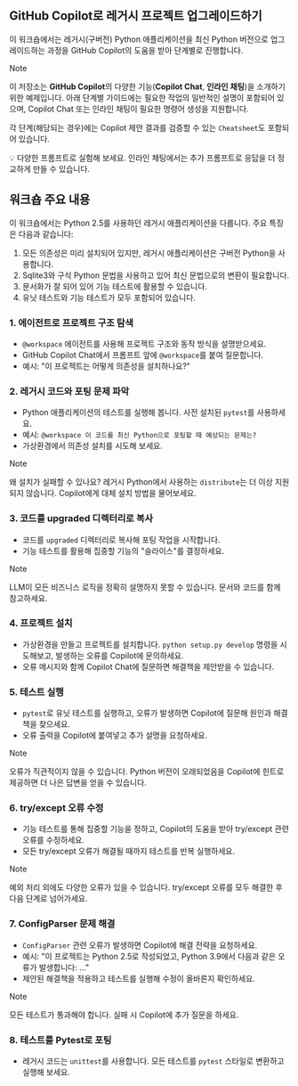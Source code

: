 ## GitHub Copilot로 레거시 프로젝트 업그레이드하기

이 워크숍에서는 레거시(구버전) Python 애플리케이션을 최신 Python 버전으로 업그레이드하는 과정을 GitHub Copilot의 도움을 받아 단계별로 진행합니다.

> [!NOTE]
> 이 저장소는 **GitHub Copilot**의 다양한 기능(**Copilot Chat**, **인라인 채팅**)을 소개하기 위한 예제입니다. 아래 단계별 가이드에는 필요한 작업의 일반적인 설명이 포함되어 있으며, Copilot Chat 또는 인라인 채팅이 필요한 명령어 생성을 지원합니다.
>
> 각 단계(해당되는 경우)에는 Copilot 제안 결과를 검증할 수 있는 `Cheatsheet`도 포함되어 있습니다.
>
> 💡 다양한 프롬프트로 실험해 보세요. 인라인 채팅에서는 추가 프롬프트로 응답을 더 정교하게 만들 수 있습니다.

## 워크숍 주요 내용

이 워크숍에서는 Python 2.5를 사용하던 레거시 애플리케이션을 다룹니다. 주요 특징은 다음과 같습니다:

1. 모든 의존성은 미리 설치되어 있지만, 레거시 애플리케이션은 구버전 Python을 사용합니다.
2. Sqlite3와 구식 Python 문법을 사용하고 있어 최신 문법으로의 변환이 필요합니다.
3. 문서화가 잘 되어 있어 기능 테스트에 활용할 수 있습니다.
4. 유닛 테스트와 기능 테스트가 모두 포함되어 있습니다.

### 1. 에이전트로 프로젝트 구조 탐색
- `@workspace` 에이전트를 사용해 프로젝트 구조와 동작 방식을 설명받으세요.
- GitHub Copilot Chat에서 프롬프트 앞에 `@workspace`를 붙여 질문합니다.
- 예시: "이 프로젝트는 어떻게 의존성을 설치하나요?"

### 2. 레거시 코드와 포팅 문제 파악
- Python 애플리케이션의 테스트를 실행해 봅니다. 사전 설치된 `pytest`를 사용하세요.
- 예시: `@workspace 이 코드를 최신 Python으로 포팅할 때 예상되는 문제는?`
- 가상환경에서 의존성 설치를 시도해 보세요.

> [!NOTE]
> 왜 설치가 실패할 수 있나요? 레거시 Python에서 사용하는 `distribute`는 더 이상 지원되지 않습니다. Copilot에게 대체 설치 방법을 물어보세요.

### 3. 코드를 upgraded 디렉터리로 복사
- 코드를 `upgraded` 디렉터리로 복사해 포팅 작업을 시작합니다.
- 기능 테스트를 활용해 집중할 기능의 "슬라이스"를 결정하세요.

> [!NOTE]
> LLM이 모든 비즈니스 로직을 정확히 설명하지 못할 수 있습니다. 문서와 코드를 함께 참고하세요.

### 4. 프로젝트 설치
- 가상환경을 만들고 프로젝트를 설치합니다. `python setup.py develop` 명령을 시도해보고, 발생하는 오류를 Copilot에 문의하세요.
- 오류 메시지와 함께 Copilot Chat에 질문하면 해결책을 제안받을 수 있습니다.

### 5. 테스트 실행
- `pytest`로 유닛 테스트를 실행하고, 오류가 발생하면 Copilot에 질문해 원인과 해결책을 찾으세요.
- 오류 출력을 Copilot에 붙여넣고 추가 설명을 요청하세요.

> [!NOTE]
> 오류가 직관적이지 않을 수 있습니다. Python 버전이 오래되었음을 Copilot에 힌트로 제공하면 더 나은 답변을 얻을 수 있습니다.

### 6. try/except 오류 수정
- 기능 테스트를 통해 집중할 기능을 정하고, Copilot의 도움을 받아 try/except 관련 오류를 수정하세요.
- 모든 try/except 오류가 해결될 때까지 테스트를 반복 실행하세요.

> [!NOTE]
> 예외 처리 외에도 다양한 오류가 있을 수 있습니다. try/except 오류를 모두 해결한 후 다음 단계로 넘어가세요.

### 7. ConfigParser 문제 해결
- `ConfigParser` 관련 오류가 발생하면 Copilot에 해결 전략을 요청하세요.
- 예시: "이 프로젝트는 Python 2.5로 작성되었고, Python 3.9에서 다음과 같은 오류가 발생합니다: ..."
- 제안된 해결책을 적용하고 테스트를 실행해 수정이 올바른지 확인하세요.

> [!NOTE]
> 모든 테스트가 통과해야 합니다. 실패 시 Copilot에 추가 질문을 하세요.

### 8. 테스트를 Pytest로 포팅
- 레거시 코드는 `unittest`를 사용합니다. 모든 테스트를 `pytest` 스타일로 변환하고 실행해 보세요.
